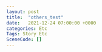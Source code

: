 ```yaml
---
layout: post
title:  "others_test"
date:   2021-12-24 07:00:00 +0000
categories: Etc
Tags: Story Etc
SceneCode: []
---
```

